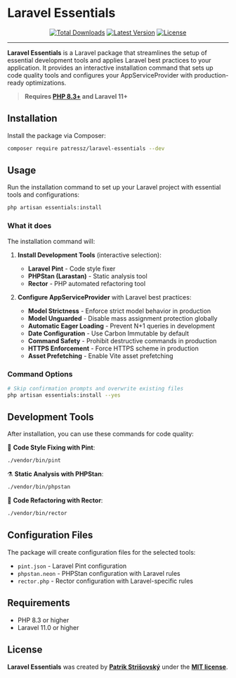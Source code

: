 # Laravel Essentials

<p align="center">
    <a href="https://packagist.org/packages/patressz/laravel-essentials"><img alt="Total Downloads" src="https://img.shields.io/packagist/dt/patressz/laravel-essentials"></a>
    <a href="https://packagist.org/packages/patressz/laravel-essentials"><img alt="Latest Version" src="https://img.shields.io/packagist/v/patressz/laravel-essentials"></a>
    <a href="https://packagist.org/packages/patressz/laravel-essentials"><img alt="License" src="https://img.shields.io/packagist/l/patressz/laravel-essentials"></a>
</p>

------

**Laravel Essentials** is a Laravel package that streamlines the setup of essential development tools and applies Laravel best practices to your application. It provides an interactive installation command that sets up code quality tools and configures your AppServiceProvider with production-ready optimizations.

> **Requires [PHP 8.3+](https://php.net/releases/) and Laravel 11+**

## Installation

Install the package via Composer:

```bash
composer require patressz/laravel-essentials --dev
```

## Usage

Run the installation command to set up your Laravel project with essential tools and configurations:

```bash
php artisan essentials:install
```

### What it does

The installation command will:

1. **Install Development Tools** (interactive selection):
   - **Laravel Pint** - Code style fixer
   - **PHPStan (Larastan)** - Static analysis tool
   - **Rector** - PHP automated refactoring tool

2. **Configure AppServiceProvider** with Laravel best practices:
   - **Model Strictness** - Enforce strict model behavior in production
   - **Model Unguarded** - Disable mass assignment protection globally
   - **Automatic Eager Loading** - Prevent N+1 queries in development
   - **Date Configuration** - Use Carbon Immutable by default
   - **Command Safety** - Prohibit destructive commands in production
   - **HTTPS Enforcement** - Force HTTPS scheme in production
   - **Asset Prefetching** - Enable Vite asset prefetching

### Command Options

```bash
# Skip confirmation prompts and overwrite existing files
php artisan essentials:install --yes
```

## Development Tools

After installation, you can use these commands for code quality:

🧹 **Code Style Fixing with Pint**:
```bash
./vendor/bin/pint
```

⚗️ **Static Analysis with PHPStan**:
```bash
./vendor/bin/phpstan
```

🔧 **Code Refactoring with Rector**:
```bash
./vendor/bin/rector
```

## Configuration Files

The package will create configuration files for the selected tools:

- `pint.json` - Laravel Pint configuration
- `phpstan.neon` - PHPStan configuration with Laravel rules
- `rector.php` - Rector configuration with Laravel-specific rules

## Requirements

- PHP 8.3 or higher
- Laravel 11.0 or higher

## License

**Laravel Essentials** was created by **[Patrik Strišovský](mailto:patrik.strisovsky7@gmail.com)** under the **[MIT license](https://opensource.org/licenses/MIT)**.
